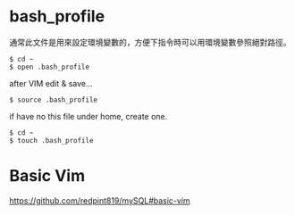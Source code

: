 # bash_profile

通常此文件是用來設定環境變數的，方便下指令時可以用環境變數參照絕對路徑。

    $ cd ~
    $ open .bash_profile

after VIM edit & save...

    $ source .bash_profile
    
if have no this file under home, create one.

    $ cd ~
    $ touch .bash_profile

# Basic Vim

https://github.com/redpint819/mySQL#basic-vim
